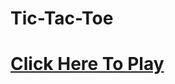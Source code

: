 # Tic-Tac-Toe
<h1><a href="https://vaishnaviphirkojstictactoe2701.netlify.app/">Click Here To Play</a></h1>
